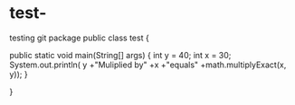 # test-
testing git 
package
public class test { 


  public static void main(String[] args) {
    int y = 40; 
    int x = 30;
    System.out.println(
    y
    +"Muliplied by"
    +x
    +"equals"
    +math.multiplyExact(x, y));
  }
  
}  
  
  
  



